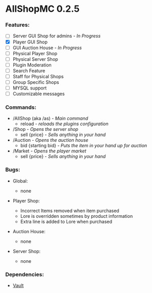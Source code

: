 # AllShopMC 0.2.5

### Features:
- [ ] Server GUI Shop for admins - *In Progress*
- [x] Player GUI Shop
- [ ] GUI Auction House - *In Progress*
- [ ] Physical Player Shop
- [ ] Physical Server Shop
- [ ] Plugin Moderation
- [ ] Search Feature
- [ ] Staff for Physical Shops
- [ ] Group Specific Shops
- [ ] MYSQL support
- [ ] Customizable messages

### Commands:
* /AllShop (aka /as) - *Main command*
  * reload - *reloads the plugins configuration*
* /Shop - *Opens the server shop*
  * sell {price} - *Sells anything in your hand*
* /Auction - *Opens the auction house*
  * bid {starting bid} - *Puts the item in your hand up for auction*
* /Market - *Opens the player market*
  * sell {price} - *Sells anything in your hand*

### Bugs:

* Global:
  * none
  
* Player Shop:
  * Incorrect Items removed when item purchased
  * Lore is overridden sometimes by product information
  * Extra line is added to Lore when purchased
  
* Auction House:
  * none
  
* Server Shop:
  * none
  
### Dependencies:
* [Vault](https://www.spigotmc.org/resources/vault.34315/)
